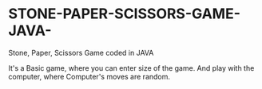 # STONE-PAPER-SCISSORS-GAME-JAVA-
Stone, Paper, Scissors Game coded in JAVA

It's a Basic game, where you can enter size of the game.
And play with the computer, where Computer's moves are random.
